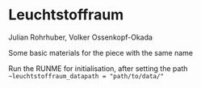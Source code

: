 # Leuchtstoffraum
Julian Rohrhuber, Volker Ossenkopf-Okada

Some basic materials for the piece with the same name

Run the RUNME for initialisation, after setting the path `~leuchtstoffraum_datapath = "path/to/data/"`
